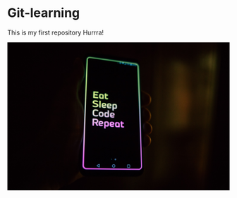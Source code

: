 # Git-learning
This is my first repository Hurrra!

![Eat Sleep Code](./images/roman-synkevych-vXInUOv1n84-unsplash.jpg)
